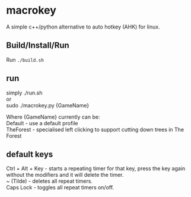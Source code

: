 # macrokey
A simple c++/python alternative to auto hotkey (AHK) for linux. 

## Build/Install/Run
Run ```./build.sh```

## run
simply ./run.sh  
or  
sudo ./macrokey.py {GameName}  

Where {GameName} currently can be:  
Default - use a default profile  
TheForest - specialised left clicking to support cutting down trees in The Forest  

## default keys
Ctrl + Alt + Key - starts a repeating timer for that key, press the key again without the modifiers and it will delete the timer.  
~ (Tilde) - deletes all repeat timers.  
Caps Lock - toggles all repeat timers on/off.  
